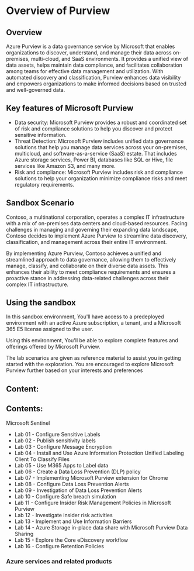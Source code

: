 # Overview of Purview

## Overview

Azure Purview is a data governance service by Microsoft that enables organizations to discover, understand, and manage their data across on-premises, multi-cloud, and SaaS environments. It provides a unified view of data assets, helps maintain data compliance, and facilitates collaboration among teams for effective data management and utilization. With automated discovery and classification, Purview enhances data visibility and empowers organizations to make informed decisions based on trusted and well-governed data.

## Key features of Microsoft Purview

- Data security: Microsoft Purview provides a robust and coordinated set of risk and compliance solutions to help you discover and protect sensitive information.
- Threat Detection: Microsoft Purview includes unified data governance solutions that help you manage data services across your on-premises, multicloud, and software-as-a-service (SaaS) estate. That includes Azure storage services, Power BI, databases like SQL or Hive, file services like Amazon S3, and many more.
- Risk and compliance: Microsoft Purview includes risk and compliance solutions to help your organization minimize compliance risks and meet regulatory requirements. 

## Sandbox Scenario
Contoso, a multinational corporation, operates a complex IT infrastructure with a mix of on-premises data centers and cloud-based resources. Facing challenges in managing and governing their expanding data landscape, Contoso decides to implement Azure Purview to streamline data discovery, classification, and management across their entire IT environment.

By implementing Azure Purview, Contoso achieves a unified and streamlined approach to data governance, allowing them to effectively manage, classify, and collaborate on their diverse data assets. This enhances their ability to meet compliance requirements and ensures a proactive stance in addressing data-related challenges across their complex IT infrastructure.

## Using the sandbox

In this sandbox environment, You'll have access to a predeployed environment with an active Azure subscription, a tenant, and a Microsoft 365 E5 license assigned to the user.
 
Using this environment, You'll be able to explore complete features and offerings offered by Microsoft Purview.
 
The lab scenarios are given as reference material to assist you in getting started with the exploration. You are encouraged to explore Microsoft Purview further based on your interests and preferences

## Content:

## Contents:

Microsoft Sentinel

- Lab 01 - Configure Sensitive Labels 
- Lab 02 - Publish sensitivity labels
- Lab 03 - Configure Message Encryption
- Lab 04 - Install and Use Azure Information Protection Unified Labeling Client To Classify Files
- Lab 05 - Use M365 Apps to Label data
- Lab 06 - Create a Data Loss Prevention (DLP) policy
- Lab 07 - Implementing Microsoft Purview extension for Chrome
- Lab 08 - Configure Data Loss Prevention Alerts
- Lab 09 - Investigation of Data Loss Prevention Alerts
- Lab 10 - Configure Safe breach simulation
- Lab 11 - Configure Insider Risk Management Policies in Microsoft Purview
- Lab 12 - Investigate insider risk activities
- Lab 13 - Implement and Use Information Barriers
- Lab 14 - Azure Storage in-place data share with Microsoft Purview Data Sharing
- Lab 15 - Explore the Core eDiscovery workflow
- Lab 16 - Configure Retention Policies

### Azure services and related products
